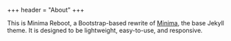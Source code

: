 +++
header = "About"
+++

This is Minima Reboot, a Bootstrap-based rewrite of [Minima](https://github.com/jekyll/minima), the
base Jekyll theme.
It is designed to be lightweight, easy-to-use, and responsive.
